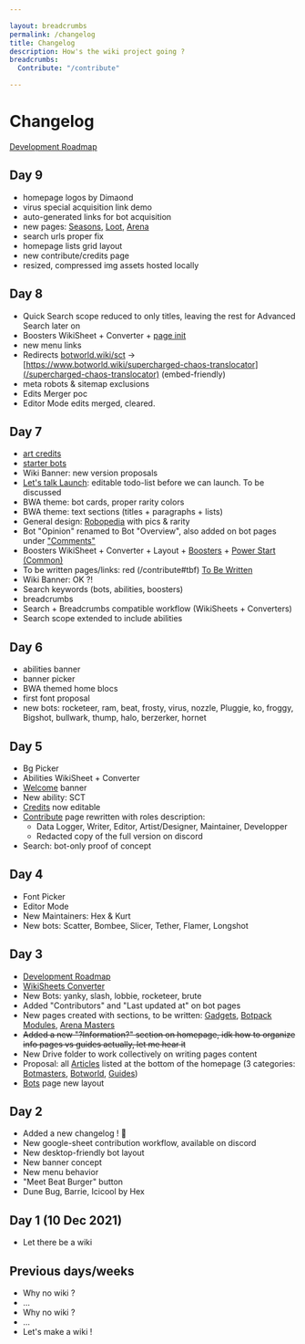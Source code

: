 ```yaml
---

layout: breadcrumbs
permalink: /changelog
title: Changelog
description: How's the wiki project going ?
breadcrumbs:
  Contribute: "/contribute"

---
```


# Changelog

[Development Roadmap](https://www.botworld.wiki/roadmap)

## Day 9

- homepage logos by Dimaond
- virus special acquisition link demo
- auto-generated links for bot acquisition
- new pages: [Seasons](/seasons), [Loot](/loot), [Arena](/arena)
- search urls proper fix
- homepage lists grid layout
- new contribute/credits page
- resized, compressed img assets hosted locally


## Day 8

- Quick Search scope reduced to only titles, leaving the rest for Advanced Search later on
- Boosters WikiSheet + Converter + [page init](/boosters)
- new menu links
- Redirects [botworld.wiki/sct](botworld.wiki/sct) -> [https://www.botworld.wiki/supercharged-chaos-translocator](/supercharged-chaos-translocator) (embed-friendly)
- meta robots & sitemap exclusions
- Edits Merger poc
- Editor Mode edits merged, cleared.

## Day 7

- [art credits](/contribute#credits)
- [starter bots](/starter-bots)
- Wiki Banner: new version proposals
- [Let's talk Launch](/launch): editable todo-list before we can launch. To be discussed
- BWA theme: bot cards, proper rarity colors
- BWA theme: text sections (titles + paragraphs + lists)
- General design: [Robopedia](/bots) with pics & rarity
- Bot "Opinion" renamed to Bot "Overview", also added on bot pages under ["Comments"](/chainer#overview)
- Boosters WikiSheet + Converter + Layout + [Boosters](/boosters) + [Power Start (Common)](/power-start-common)
- To be written pages/links: red (/contribute#tbf) [To Be Written](/contribute#tbw)
- Wiki Banner: OK ?!
- Search keywords (bots, abilities, boosters)
- breadcrumbs
- Search + Breadcrumbs compatible workflow (WikiSheets + Converters)
- Search scope extended to include abilities

## Day 6

- abilities banner
- banner picker
- BWA themed home blocs
- first font proposal
- new bots: rocketeer, ram, beat, frosty, virus, nozzle, Pluggie, ko, froggy, Bigshot, bullwark, thump, halo, berzerker, hornet


## Day 5

- Bg Picker
- Abilities WikiSheet + Converter
- [Welcome](/) banner
- New ability: SCT
- [Credits](/contribute#credits) now editable
- [Contribute](/contribute) page rewritten with roles description: 
  - Data Logger, Writer, Editor, Artist/Designer, Maintainer, Developper
  - Redacted copy of the full version on discord
- Search: bot-only proof of concept

## Day 4

- Font Picker
- Editor Mode
- New Maintainers: Hex & Kurt
- New bots: Scatter, Bombee, Slicer, Tether, Flamer, Longshot

## Day 3

- [Development Roadmap](https://www.botworld.wiki/roadmap)
- [WikiSheets Converter](https://www.botworld.wiki/converter)
- New Bots: yanky, slash, lobbie, rocketeer, brute
- Added "Contributors" and "Last updated at" on bot pages
- New pages created with sections, to be written: [Gadgets](https://www.botworld.wiki/gadgets), [Botpack Modules](https://www.botworld.wiki/botpack), [Arena Masters](https://www.botworld.wiki/arena-masters)
- ~~Added a new "?Information?" section on homepage, idk how to organize info pages vs guides actually, let me hear it~~
- New Drive folder to work collectively on writing pages content
- Proposal: all [Articles](https://www.botworld.wiki/#articles) listed at the bottom of the homepage (3 categories: [Botmasters](https://www.botworld.wiki/#botmaster), [Botworld](https://www.botworld.wiki/#botworld), [Guides](https://www.botworld.wiki/#guides))
- [Bots](https://www.botworld.wiki/bots) page new layout

## Day 2

- Added a new changelog ! 🥳
- New google-sheet contribution workflow, available on discord
- New desktop-friendly bot layout
- New banner concept
- New menu behavior
- "Meet Beat Burger" button
- Dune Bug, Barrie, Icicool by Hex

## Day 1 (10 Dec 2021)

- Let there be a wiki

## Previous days/weeks

- Why no wiki ?
- ...
- Why no wiki ?
- ...
- Let's make a wiki !

